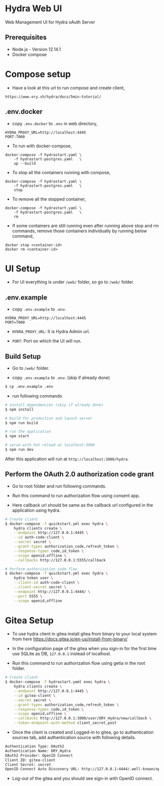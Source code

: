 # Hydra Web UI
Web Management UI for Hydra oAuth Server

## Prerequisites

* Node.js - Version 12.14.1 
* Docker compose

# Compose setup

* Have a look at this url to run compose and create client,
```console
https://www.ory.sh/hydra/docs/5min-tutorial/
```

## .env.docker
* copy `.env.docker` to `.env` in web directory,

```console
HYDRA_PROXY_URL=http://localhost:4445
PORT:7000
```


* To run with docker-compose,
```console
docker-compose -f hydrastart.yaml \           
    -f hydrastart-postgres.yaml   \
    up --build
```

* To stop all the containers running with compose,
```console
docker-compose -f hydrastart.yaml \           
    -f hydrastart-postgres.yaml   \
    stop
```

* To remove all the stopped container,
```console
docker-compose -f hydrastart.yaml \           
    -f hydrastart-postgres.yaml   \
    rm
```

* If some containers are still running even after running above stop and rm commands, remove those containers individually by running below command,
```console
docker stop <container-id>
docker rm <container-id>
```

# UI Setup

* For UI everything is under `/web/` folder, so go to `/web/` folder. 

## .env.example

* copy `.env.example` to `.env`.
```
HYDRA_PROXY_URL=http://localhost:4445
PORT=7000
```
* `HYDRA_PROXY_URL`: It is Hydra Admin url.

* `PORT`: Port on which the UI will run.

## Build Setup

* Go to `/web/` folder. 

* copy `.env.example` to `.env`. (skip if already done)

```bash
$ cp .env.example .env
```

* run following commands

``` bash
# install dependencies (skip if already done)
$ npm install 

# build for production and launch server
$ npm run build

# run the application
$ npm start

# serve with hot reload at localhost:3000
$ npm run dev
```

After this application will run at `http://localhost:3000/hydra`.
  
## Perform the OAuth 2.0 authorization code grant
* Go to root folder and run following commands.

* Run this command to run authorization flow using consent app.

* Here callback url should be same as the callback url configured in the application using hydra.

```bash
# Create client
$ docker-compose -f quickstart.yml exec hydra \
    hydra clients create \
    --endpoint http://127.0.0.1:4445 \
    --id auth-code-client \
    --secret secret \
    --grant-types authorization_code,refresh_token \
    --response-types code,id_token \
    --scope openid,offline \
    --callbacks http://127.0.0.1:5555/callback

# Perform authorization code flow
$ docker-compose -f quickstart.yml exec hydra \
    hydra token user \
    --client-id auth-code-client \
    --client-secret secret \
    --endpoint http://127.0.0.1:4444/ \
    --port 5555 \
    --scope openid,offline
```

# Gitea Setup
* To use hydra client in gitea install gitea from binary to your local system from here https://docs.gitea.io/en-us/install-from-binary/

* In the configuration page of the gitea when you sign-in for the first time use SQLite as DB, `127.0.0.1` instead of localhost.

* Run this command to run authorization flow using getia in the root folder.

```bash
# Create client
$ docker-compose -f hydrastart.yaml exec hydra \
    hydra clients create \
    --endpoint http://127.0.0.1:4445 \
    --id gitea-client \
    --secret secret \
    --grant-types authorization_code,refresh_token \
    --response-types code,id_token \
    --scope openid,offline \
    --callbacks http://127.0.0.1:3000/user/ORY_Hydra/new/callback \
    --token-endpoint-auth-method client_secret_post
```

* Once the client is created and Logged-in to gitea, go to authentication sources tab, add authentication source with following details.

```bash
Authentication Type: OAuth2
Authentication Name: ORY_Hydra
OAuth2 Provider: OpenID Connect
Client ID: gitea-client
Client Secret: secret
OpenID Connect Auto Discovery URL: http://127.0.0.1:4444/.well-known/openid-configuration
```

* Log-out of the gitea and you should see sign-in with OpenID connect.
